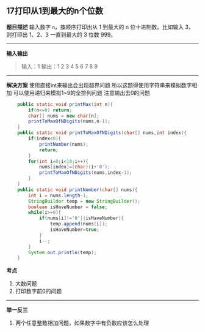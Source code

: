 ## 17打印从1到最大的n个位数
**题目描述**
输入数字 `n`，按顺序打印出从 1 到最大的 n 位十进制数。比如输入 3，则打印出 1、2、3 一直到最大的 3 位数 999。

---
**输入输出**
>输入：1
>输出：1
>2
>3
>4
>5
>6
>7
>8
>9
---
**解决方案**
使用直接int来输出会出现越界问题
所以这题得使用字符串来模拟数字相加
可以使用递归来模拟1~9的全排列问题
注意输出去0的问题
```java
    public static void printMax(int n){
        if(n<=0) return;
        char[] nums = new char[n];
        printToMaxOfNDigits(nums,n-1);
    }
    public static void printToMaxOfNDigits(char[] nums,int index){
        if(index<0){
            printNumber(nums);
            return;
        }
        for(int i=0;i<10;i++){
            nums[index]=(char)(i+'0');
            printToMaxOfNDigits(nums,index-1);
        }
    }
    public static void printNumber(char[] nums){
        int i = nums.length-1;
        StringBuilder temp = new StringBuilder();
        boolean isHaveNumber = false;
        while(i>=0){
            if(nums[i]!='0'||isHaveNumber){
                temp.append(nums[i]);
                isHaveNumber=true;
            }
            i--;
        }
        System.out.println(temp);
    }
```
**考点**
1. 大数问题
2. 打印数字前0的问题

---
**举一反三**
1. 两个任意整数相加问题，如果数字中有负数应该怎么处理


